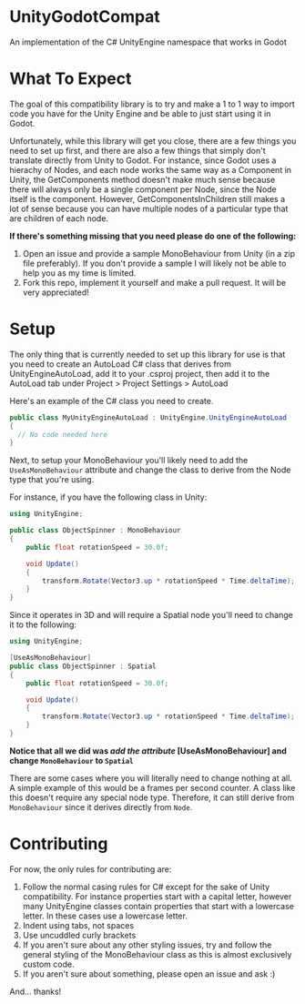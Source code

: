 # UnityGodotCompat
An implementation of the C# UnityEngine namespace that works in Godot

# What To Expect
The goal of this compatibility library is to try and make a 1 to 1 way to import code you have for the Unity Engine and be able to just start using it in Godot.

Unfortunately, while this library will get you close, there are a few things you need to set up first, and there are also a few things that simply don't translate directly from Unity to Godot. For instance, since Godot uses a hierachy of Nodes, and each node works the same way as a Component in Unity, the GetComponents method doesn't make much sense because there will always only be a single component per Node, since the Node itself is the component. However, GetComponentsInChildren still makes a lot of sense because you can have multiple nodes of a particular type that are children of each node.

**If there's something missing that you need please do one of the following:**

1) Open an issue and provide a sample MonoBehaviour from Unity (in a zip file preferably). If you don't provide a sample I will likely not be able to help you as my time is limited.
2) Fork this repo, implement it yourself and make a pull request. It will be very appreciated!

# Setup
The only thing that is currently needed to set up this library for use is that you need to create an AutoLoad C# class that derives from UnityEngineAutoLoad, add it to your .csproj project, then add it to the AutoLoad tab under Project > Project Settings > AutoLoad

Here's an example of the C# class you need to create.

``` C#
public class MyUnityEngineAutoLoad : UnityEngine.UnityEngineAutoLoad
{
  // No code needed here
}
```

Next, to setup your MonoBehaviour you'll likely need to add the `UseAsMonoBehaviour` attribute and change the class to derive from the Node type that you're using.

For instance, if you have the following class in Unity:

``` C#
using UnityEngine;

public class ObjectSpinner : MonoBehaviour
{
    public float rotationSpeed = 30.0f;

    void Update()
    {
        transform.Rotate(Vector3.up * rotationSpeed * Time.deltaTime);
    }
}
```

Since it operates in 3D and will require a Spatial node you'll need to change it to the following:

``` C#
using UnityEngine;

[UseAsMonoBehaviour]
public class ObjectSpinner : Spatial
{
    public float rotationSpeed = 30.0f;

    void Update()
    {
        transform.Rotate(Vector3.up * rotationSpeed * Time.deltaTime);
    }
}
```

**Notice that all we did was *add the attribute* [UseAsMonoBehaviour] and change `MonoBehaviour` to `Spatial`**

There are some cases where you will literally need to change nothing at all. A simple example of this would be a frames per second counter. A class like this doesn't require any special node type. Therefore, it can still derive from `MonoBehaviour` since it derives directly from `Node`.


# Contributing
For now, the only rules for contributing are:
1) Follow the normal casing rules for C# except for the sake of Unity compatibility. For instance properties start with a capital letter, however many UnityEngine classes contain properties that start with a lowercase letter. In these cases use a lowercase letter.
2) Indent using tabs, not spaces
3) Use uncuddled curly brackets
4) If you aren't sure about any other styling issues, try and follow the general styling of the MonoBehaviour class as this is almost exclusively custom code.
5) If you aren't sure about something, please open an issue and ask :)

And... thanks!
